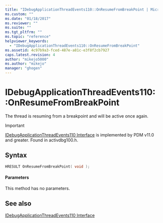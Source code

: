 ```yaml
---
title: "IDebugApplicationThreadEvents110::OnResumeFromBreakPoint | Microsoft Docs"
ms.custom: ""
ms.date: "01/18/2017"
ms.reviewer: ""
ms.suite: ""
ms.tgt_pltfrm: ""
ms.topic: "reference"
helpviewer_keywords: 
  - "IDebugApplicationThreadEvents110::OnResumeFromBreakPoint"
ms.assetid: 4c97b9a3-fced-487e-a81c-e3f8f2cb7927
caps.latest.revision: 4
author: "mikejo5000"
ms.author: "mikejo"
manager: "ghogen"
---
```

# IDebugApplicationThreadEvents110::OnResumeFromBreakPoint
The thread is resuming from a breakpoint and will be active once again.  
  
> [!IMPORTANT]
> [IDebugApplicationThreadEvents110 Interface](../../winscript/reference/idebugapplicationthreadevents110-interface.md) is implemented by PDM v11.0 and greater. Found in activdbg100.h.  
  
## Syntax  
  
```cpp  
HRESULT OnResumeFromBreakPoint( void );  
```  
  
#### Parameters  
 This method has no parameters.  
  
## See also  
 [IDebugApplicationThreadEvents110 Interface](../../winscript/reference/idebugapplicationthreadevents110-interface.md)